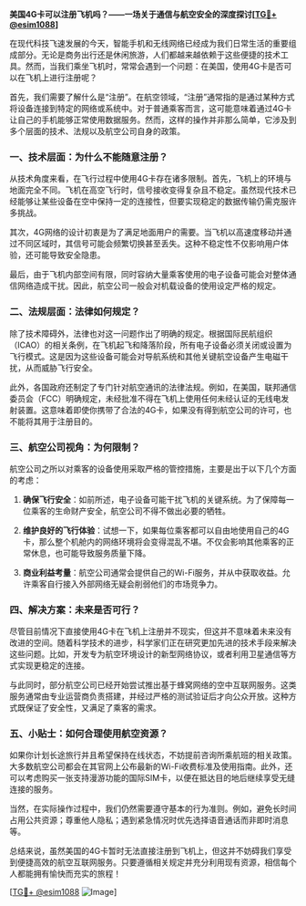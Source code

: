 **美国4G卡可以注册飞机吗？——一场关于通信与航空安全的深度探讨[[TG💪+ @esim1088](https://t.me/s/esim1088)]**

在现代科技飞速发展的今天，智能手机和无线网络已经成为我们日常生活的重要组成部分。无论是商务出行还是休闲旅游，人们都越来越依赖于这些便捷的技术工具。然而，当我们乘坐飞机时，常常会遇到一个问题：在美国，使用4G卡是否可以在飞机上进行注册呢？

首先，我们需要了解什么是“注册”。在航空领域，“注册”通常指的是通过某种方式将设备连接到特定的网络或系统中。对于普通乘客而言，这可能意味着通过4G卡让自己的手机能够正常使用数据服务。然而，这样的操作并非那么简单，它涉及到多个层面的技术、法规以及航空公司自身的政策。

### 一、技术层面：为什么不能随意注册？

从技术角度来看，在飞行过程中使用4G卡存在诸多限制。首先，飞机上的环境与地面完全不同。飞机在高空飞行时，信号接收变得复杂且不稳定。虽然现代技术已经能够让某些设备在空中保持一定的连接性，但要实现稳定的数据传输仍需克服许多挑战。

其次，4G网络的设计初衷是为了满足地面用户的需要。当飞机以高速度移动并通过不同区域时，其信号可能会频繁切换甚至丢失。这种不稳定性不仅影响用户体验，还可能导致安全隐患。

最后，由于飞机内部空间有限，同时容纳大量乘客使用的电子设备可能会对整体通信网络造成干扰。因此，航空公司一般会对机载设备的使用设定严格的规定。

### 二、法规层面：法律如何规定？

除了技术障碍外，法律也对这一问题作出了明确的规定。根据国际民航组织（ICAO）的相关条例，在飞机起飞和降落阶段，所有电子设备必须关闭或设置为飞行模式。这是因为这些设备可能会对导航系统和其他关键航空设备产生电磁干扰，从而威胁飞行安全。

此外，各国政府还制定了专门针对航空通讯的法律法规。例如，在美国，联邦通信委员会（FCC）明确规定，未经批准不得在飞机上使用任何未经认证的无线电发射装置。这意味着即使你携带了合法的4G卡，如果没有得到航空公司的许可，也不能将其用于注册目的。

### 三、航空公司视角：为何限制？

航空公司之所以对乘客的设备使用采取严格的管控措施，主要是出于以下几个方面的考虑：

1. **确保飞行安全**：如前所述，电子设备可能干扰飞机的关键系统。为了保障每一位乘客的生命财产安全，航空公司不得不做出必要的牺牲。
   
2. **维护良好的飞行体验**：试想一下，如果每位乘客都可以自由地使用自己的4G卡，那么整个机舱内的网络环境将会变得混乱不堪。不仅会影响其他乘客的正常休息，也可能导致服务质量下降。

3. **商业利益考量**：航空公司通常会提供自己的Wi-Fi服务，并从中获取收益。允许乘客自行接入外部网络无疑会削弱他们的市场竞争力。

### 四、解决方案：未来是否可行？

尽管目前情况下直接使用4G卡在飞机上注册并不现实，但这并不意味着未来没有改进的空间。随着科学技术的进步，科学家们正在研究更加先进的技术手段来解决这些问题。比如，开发专为航空环境设计的新型网络协议，或者利用卫星通信等方式实现更稳定的连接。

与此同时，部分航空公司已经开始尝试推出基于蜂窝网络的空中互联网服务。这类服务通常由专业运营商负责搭建，并经过严格的测试验证后才向公众开放。这种方式既保证了安全性，又满足了乘客的需求。

### 五、小贴士：如何合理使用航空资源？

如果你计划长途旅行并且希望保持在线状态，不妨提前咨询所乘航班的相关政策。大多数航空公司都会在其官网上公布最新的Wi-Fi收费标准及使用指南。此外，还可以考虑购买一张支持漫游功能的国际SIM卡，以便在抵达目的地后继续享受无缝连接的服务。

当然，在实际操作过程中，我们仍然需要遵守基本的行为准则。例如，避免长时间占用公共资源；尊重他人隐私；遇到紧急情况时优先选择语音通话而非即时消息等。

总结来说，虽然美国的4G卡暂时无法直接注册到飞机上，但这并不妨碍我们享受到便捷高效的航空互联网服务。只要遵循相关规定并充分利用现有资源，相信每个人都能拥有愉快而充实的旅程！

[[TG💪+ @esim1088](https://t.me/s/esim1088) ![Image](https://i.postimg.cc/4NQfJmqS/Snipaste-2025-05-13-00-14-12.png)]